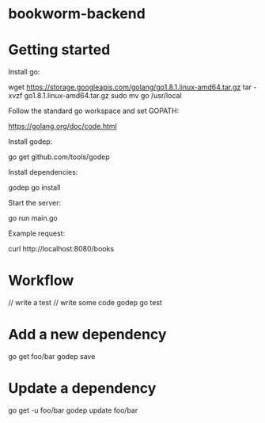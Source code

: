 # bookworm-backend

# Getting started

Install go:

  wget https://storage.googleapis.com/golang/go1.8.1.linux-amd64.tar.gz
  tar -xvzf go1.8.1.linux-amd64.tar.gz
  sudo mv go /usr/local

Follow the standard go workspace and set GOPATH:

  https://golang.org/doc/code.html

Install godep:

  go get github.com/tools/godep

Install dependencies:

  godep go install

Start the server:

  go run main.go

Example request:

  curl http://localhost:8080/books

# Workflow

  // write a test
  // write some code
  godep go test

# Add a new dependency

  go get foo/bar
  godep save

# Update a dependency

  go get -u foo/bar
  godep update foo/bar
